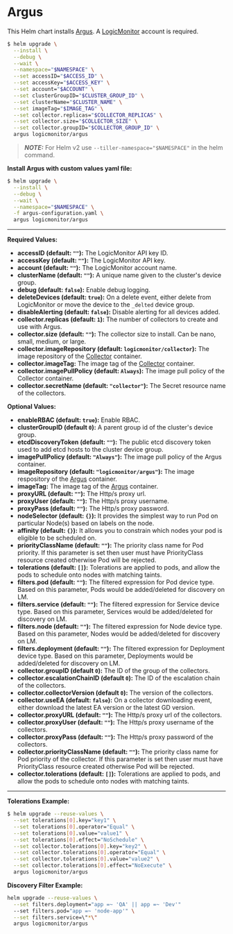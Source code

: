 # Argus

This Helm chart installs [Argus](https://github.com/logicmonitor/k8s-argus). A [LogicMonitor](https://www.logicmonitor.com) account is required.

```bash
$ helm upgrade \
  --install \
  --debug \
  --wait \
  --namespace="$NAMESPACE" \
  --set accessID="$ACCESS_ID" \
  --set accessKey="$ACCESS_KEY" \
  --set account="$ACCOUNT" \
  --set clusterGroupID="$CLUSTER_GROUP_ID" \
  --set clusterName="$CLUSTER_NAME" \
  --set imageTag="$IMAGE_TAG" \
  --set collector.replicas="$COLLECTOR_REPLICAS" \
  --set collector.size="$COLLECTOR_SIZE" \
  --set collector.groupID="$COLLECTOR_GROUP_ID" \
  argus logicmonitor/argus
```

> **_NOTE:_** For Helm v2 use `--tiller-namespace="$NAMESPACE"` in the helm command.

**Install Argus with custom values yaml file:**

```bash
$ helm upgrade \
  --install \
  --debug \
  --wait \
  --namespace="$NAMESPACE" \
  -f argus-configuration.yaml \
  argus logicmonitor/argus
```

---

**Required Values:**

- **accessID (default: `""`):** The LogicMonitor API key ID.
- **accessKey (default: `""`):** The LogicMonitor API key.
- **account (default: `""`):** The LogicMonitor account name.
- **clusterName (default: `""`):** A unique name given to the cluster's device group.
- **debug (default: `false`):** Enable debug logging.
- **deleteDevices (default: `true`):** On a delete event, either delete from LogicMonitor or move the device to the `_delted` device group.
- **disableAlerting (default: `false`):** Disable alerting for all devices added.
- **collector.replicas (default: `1`):** The number of collectors to create and use with Argus.
- **collector.size (default: `""`):** The collector size to install. Can be nano, small, medium, or large.
- **collector.imageRepository (default: `logicmonitor/collector`):** The image repository of the [Collector](https://hub.docker.com/r/logicmonitor/collector) container.
- **collector.imageTag:** The image tag of the [Collector](https://hub.docker.com/r/logicmonitor/collector/tags) container.
- **collector.imagePullPolicy (default: `Always`):** The image pull policy of the Collector container.
- **collector.secretName (default: `"collector"`):** The Secret resource name of the collectors.

**Optional Values:**

- **enableRBAC (default: `true`):** Enable RBAC.
- **clusterGroupID (default `0`):** A parent group id of the cluster's device group.
- **etcdDiscoveryToken (default: `""`):** The public etcd discovery token used to add etcd hosts to the cluster device group.
- **imagePullPolicy (default: `"Always"`):** The image pull policy of the Argus container.
- **imageRepository (default: `"logicmonitor/argus"`):** The image respository of the [Argus](https://hub.docker.com/r/logicmonitor/argus) container.
- **imageTag:** The image tag of the [Argus](https://hub.docker.com/r/logicmonitor/argus/tags) container.
- **proxyURL (default: `""`):** The Http/s proxy url.
- **proxyUser (default: `""`):** The Http/s proxy username.
- **proxyPass (default: `""`):** The Http/s proxy password.
- **nodeSelector (default: `{}`):** It provides the simplest way to run Pod on particular Node(s) based on labels on the node.
- **affinity (default: `{}`):** It allows you to constrain which nodes your pod is eligible to be scheduled on.
- **priorityClassName (default: `""`):** The priority class name for Pod priority. If this parameter is set then user must have PriorityClass resource created otherwise Pod will be rejected.
- **tolerations (default: `[]`):** Tolerations are applied to pods, and allow the pods to schedule onto nodes with matching taints.
- **filters.pod (default: `""`):** The filtered expression for Pod device type. Based on this parameter, Pods would be added/deleted for discovery on LM.
- **filters.service (default: `""`):** The filtered expression for Service device type. Based on this parameter, Services would be added/deleted for discovery on LM.
- **filters.node (default: `""`):** The filtered expression for Node device type. Based on this parameter, Nodes would be added/deleted for discovery on LM.
- **filters.deployment (default: `""`):** The filtered expression for Deployment device type. Based on this parameter, Deployments would be added/deleted for discovery on LM.
- **collector.groupID (default `0`):** The ID of the group of the collectors.
- **collector.escalationChainID (default `0`):** The ID of the escalation chain of the collectors.
- **collector.collectorVersion (default `0`):** The version of the collectors.
- **collector.useEA (default: `false`):** On a collector downloading event, either download the latest EA version or the latest GD version.
- **collector.proxyURL (default: `""`):** The Http/s proxy url of the collectors.
- **collector.proxyUser (default: `""`):** The Http/s proxy username of the collectors.
- **collector.proxyPass (default: `""`):** The Http/s proxy password of the collectors.
- **collector.priorityClassName (default: `""`):** The priority class name for Pod priority of the collector. If this parameter is set then user must have PriorityClass resource created otherwise Pod will be rejected.
- **collector.tolerations (default: `[]`):** Tolerations are applied to pods, and allow the pods to schedule onto nodes with matching taints.

---

**Tolerations Example:**

```bash
$ helm upgrade --reuse-values \
  --set tolerations[0].key="key1" \
  --set tolerations[0].operator="Equal" \
  --set tolerations[0].value="value1" \
  --set tolerations[0].effect="NoSchedule" \
  --set collector.tolerations[0].key="key2" \
  --set collector.tolerations[0].operator="Equal" \
  --set collector.tolerations[0].value="value2" \
  --set collector.tolerations[0].effect="NoExecute" \
  argus logicmonitor/argus
```

**Discovery Filter Example:**

```bash
helm upgrade --reuse-values \
  --set filters.deployment="app =~ 'QA' || app =~ 'Dev'"
  --set filters.pod="app =~ 'node-app'" \
  --set filters.service=\"*\"
  argus logicmonitor/argus
```
